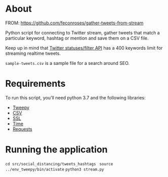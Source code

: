 # About


FROM: 
https://github.com/feconroses/gather-tweets-from-stream

Python script for connecting to Twitter stream, gather tweets that match a particular keyword, hashtag or mention and save them on a CSV file.

Keep up in mind that [Twitter statuses/filter API](https://developer.twitter.com/en/docs/tweets/filter-realtime/overview.htmls) has a 400 keywords limit for streaming realtime tweets.

`sample-tweets.csv` is a sample file for a search around SEO.

# Requirements

To run this script, you'll need python 3.7 and the following libraries: 

* [Tweepy](https://github.com/tweepy/tweepy)
* [CSV](https://docs.python.org/3/library/csv.html)
* [SSL](https://docs.python.org/3/library/ssl.html)
* [Time](https://docs.python.org/3/library/time.html)
* [Requests](https://realpython.com/python-requests/)

# Running the application

`cd src/social_distancing/tweets_hashtags `
`source ../env_tweepy/bin/activate`
`python3 stream.py`